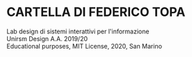 # CARTELLA DI FEDERICO TOPA

Lab design di sistemi interattivi per l'informazione
<br/>Unirsm Design A.A. 2019/20
<br/>Educational purposes, MIT License, 2020, San Marino
